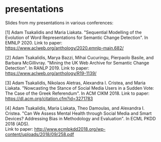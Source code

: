 # presentations

Slides from my presentations in various conferences:

[1] Adam Tsakalidis and Maria Liakata. "Sequential Modelling of the Evolution of Word Representations for Semantic Change Detection". In EMNLP 2020. Link to paper: https://www.aclweb.org/anthology/2020.emnlp-main.682/

[2] Adam Tsakalidis, Marya Bazzi, Mihai Cucuringu, Pierpaolo Basile, and Barbara McGillivray. "Mining the UK Web Archive for Semantic Change Detection". In RANLP 2019. Link to paper: https://www.aclweb.org/anthology/R19-1139/

[3] Adam Tsakalidis, Nikolaos Aletras, Alexandra I. Cristea, and Maria Liakata. "Nowcasting the Stance of Social Media Users in a Sudden Vote: The Case of the Greek Referendum". In ACM CIKM 2018.
Link to paper: https://dl.acm.org/citation.cfm?id=3271783

[4] Adam Tsakalidis, Maria Liakata, Theo Damoulas, and Alexandra I. Cristea. "Can We Assess Mental Health through Social Media and Smart Devices? Addressing Bias in Methodology and Evaluation". In ECML PKDD 2018 (ADS).  
Link to paper: http://www.ecmlpkdd2018.org/wp-content/uploads/2018/09/258.pdf
